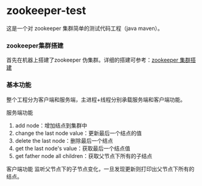 # zookeeper-test
这是一个对 zookeeper 集群简单的测试代码工程（java maven）。

### zookeeper集群搭建
首先在机器上搭建了zookeeper 伪集群。详细的搭建可参考：[zookeeper 集群搭建](https://github.com/ivinLin/zookeeper-/blob/master/README.md)

### 基本功能
整个工程分为客户端和服务端，主进程+线程分别承载服务端和客户端功能。

服务端功能
1. add node：增加结点到集群中
2. change the last node value：更新最后一个结点的值
3. delete the last node：删除最后一个结点
4. get the last node's value：获取最后一个结点值
5. get father node all children：获取父节点下所有的子结点

客户端功能
监听父节点下的子节点变化，一旦发现更新则打印出父节点下所有的结点。
